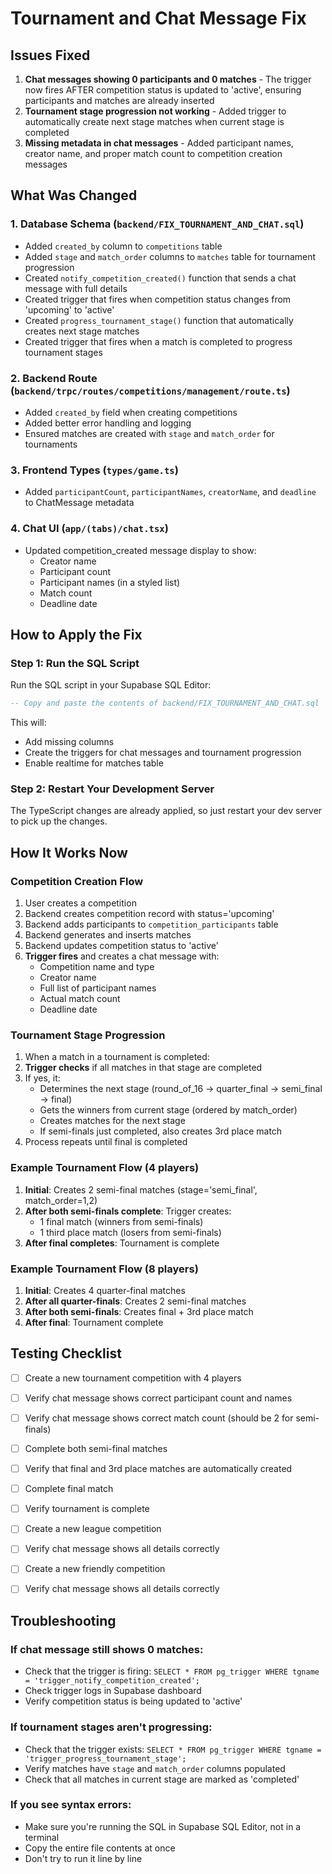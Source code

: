 # Tournament and Chat Message Fix

## Issues Fixed

1. **Chat messages showing 0 participants and 0 matches** - The trigger now fires AFTER competition status is updated to 'active', ensuring participants and matches are already inserted
2. **Tournament stage progression not working** - Added trigger to automatically create next stage matches when current stage is completed
3. **Missing metadata in chat messages** - Added participant names, creator name, and proper match count to competition creation messages

## What Was Changed

### 1. Database Schema (`backend/FIX_TOURNAMENT_AND_CHAT.sql`)
- Added `created_by` column to `competitions` table
- Added `stage` and `match_order` columns to `matches` table for tournament progression
- Created `notify_competition_created()` function that sends a chat message with full details
- Created trigger that fires when competition status changes from 'upcoming' to 'active'
- Created `progress_tournament_stage()` function that automatically creates next stage matches
- Created trigger that fires when a match is completed to progress tournament stages

### 2. Backend Route (`backend/trpc/routes/competitions/management/route.ts`)
- Added `created_by` field when creating competitions
- Added better error handling and logging
- Ensured matches are created with `stage` and `match_order` for tournaments

### 3. Frontend Types (`types/game.ts`)
- Added `participantCount`, `participantNames`, `creatorName`, and `deadline` to ChatMessage metadata

### 4. Chat UI (`app/(tabs)/chat.tsx`)
- Updated competition_created message display to show:
  - Creator name
  - Participant count
  - Participant names (in a styled list)
  - Match count
  - Deadline date

## How to Apply the Fix

### Step 1: Run the SQL Script
Run the SQL script in your Supabase SQL Editor:
```sql
-- Copy and paste the contents of backend/FIX_TOURNAMENT_AND_CHAT.sql
```

This will:
- Add missing columns
- Create the triggers for chat messages and tournament progression
- Enable realtime for matches table

### Step 2: Restart Your Development Server
The TypeScript changes are already applied, so just restart your dev server to pick up the changes.

## How It Works Now

### Competition Creation Flow
1. User creates a competition
2. Backend creates competition record with status='upcoming'
3. Backend adds participants to `competition_participants` table
4. Backend generates and inserts matches
5. Backend updates competition status to 'active'
6. **Trigger fires** and creates a chat message with:
   - Competition name and type
   - Creator name
   - Full list of participant names
   - Actual match count
   - Deadline date

### Tournament Stage Progression
1. When a match in a tournament is completed:
2. **Trigger checks** if all matches in that stage are completed
3. If yes, it:
   - Determines the next stage (round_of_16 → quarter_final → semi_final → final)
   - Gets the winners from current stage (ordered by match_order)
   - Creates matches for the next stage
   - If semi-finals just completed, also creates 3rd place match
4. Process repeats until final is completed

### Example Tournament Flow (4 players)
1. **Initial**: Creates 2 semi-final matches (stage='semi_final', match_order=1,2)
2. **After both semi-finals complete**: Trigger creates:
   - 1 final match (winners from semi-finals)
   - 1 third place match (losers from semi-finals)
3. **After final completes**: Tournament is complete

### Example Tournament Flow (8 players)
1. **Initial**: Creates 4 quarter-final matches
2. **After all quarter-finals**: Creates 2 semi-final matches
3. **After both semi-finals**: Creates final + 3rd place match
4. **After final**: Tournament complete

## Testing Checklist

- [ ] Create a new tournament competition with 4 players
- [ ] Verify chat message shows correct participant count and names
- [ ] Verify chat message shows correct match count (should be 2 for semi-finals)
- [ ] Complete both semi-final matches
- [ ] Verify that final and 3rd place matches are automatically created
- [ ] Complete final match
- [ ] Verify tournament is complete

- [ ] Create a new league competition
- [ ] Verify chat message shows all details correctly

- [ ] Create a new friendly competition
- [ ] Verify chat message shows all details correctly

## Troubleshooting

### If chat message still shows 0 matches:
- Check that the trigger is firing: `SELECT * FROM pg_trigger WHERE tgname = 'trigger_notify_competition_created';`
- Check trigger logs in Supabase dashboard
- Verify competition status is being updated to 'active'

### If tournament stages aren't progressing:
- Check that the trigger exists: `SELECT * FROM pg_trigger WHERE tgname = 'trigger_progress_tournament_stage';`
- Verify matches have `stage` and `match_order` columns populated
- Check that all matches in current stage are marked as 'completed'

### If you see syntax errors:
- Make sure you're running the SQL in Supabase SQL Editor, not in a terminal
- Copy the entire file contents at once
- Don't try to run it line by line
